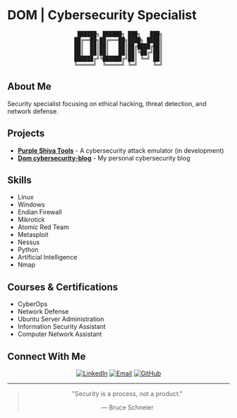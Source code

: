 # DOM | Cybersecurity Specialist

<div align="center">
  
```
 ██████╗ ██████╗ ███╗   ███╗
██╔══██╗██╔═══██╗████╗ ████║
██║  ██║██║   ██║██╔████╔██║
██║  ██║██║   ██║██║╚██╔╝██║
██████╔╝╚██████╔╝██║ ╚═╝ ██║
╚═════╝  ╚═════╝ ╚═╝     ╚═╝
```

</div>

## About Me

Security specialist focusing on ethical hacking, threat detection, and network defense.

## Projects

- [**Purple Shiva Tools**](https://github.com/PurpleShivaTeam) - A cybersecurity attack emulator (in development)
- [**Dom cybersecurity-blog**](https://dom-cybersegurityblog.netlify.app/) - My personal cybersecurity blog

## Skills

- Linux
- Windows
- Endian Firewall
- Mikrotick
- Atomic Red Team
- Metasploit
- Nessus
- Python
- Artificial Intelligence
- Nmap

## Courses & Certifications

- CyberOps
- Network Defense
- Ubuntu Server Administration
- Information Security Assistant
- Computer Network Assistant

## Connect With Me

<div align="center">
  
[![LinkedIn](https://www.linkedin.com/in/pedro-henrique-silva-evangelista/)](www.linkedin.com/in/pedro-henrique-silva-evangelista)
[![Email](https://img.shields.io/badge/Email-228B22?logo=gmail&logoColor=white&style=flat-square)](mailto:pedrosilvaevangelista2005@gmail.com)
[![GitHub](https://img.shields.io/badge/GitHub-2E8B57?logo=github&logoColor=white&style=flat-square)](https://github.com/pedrosilvaevangelista)
  
</div>

---

<div align="center">
  
> "Security is a process, not a product."
>
> — Bruce Schneier
  
</div>
